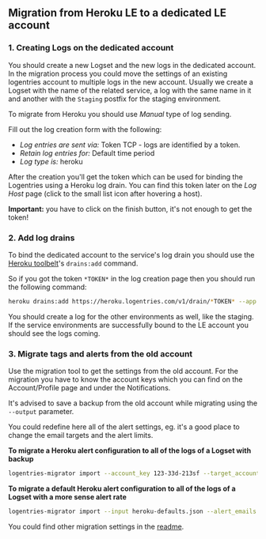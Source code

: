 ## Migration from Heroku LE to a dedicated LE account

### 1. Creating Logs on the dedicated account
You should create a new Logset and the new logs in the dedicated account. In the migration process you could move the settings of an existing logentries account to multiple logs in the new account. Usually we create a Logset with the name of the related service, a log with the same name in it and another with the `Staging` postfix for the staging environment.

To migrate from Heroku you should use *Manual* type of log sending.

Fill out the log creation form with the following:
- *Log entries are sent via:* Token TCP - logs are identified by a token.
- *Retain log entries for:* Default time period
- *Log type is:* heroku

After the creation you'll get the token which can be used for binding the Logentries using a Heroku log drain. You can find this token later on the *Log Host* page (click to the small list icon after hovering a host).

**Important:** you have to click on the finish button, it's not enough to get the token!

### 2. Add log drains
To bind the dedicated account to the service's log drain you should use the [Heroku toolbelt](https://toolbelt.heroku.com/)'s `drains:add` command.

So if you got the token `*TOKEN*` in the log creation page then you should run the following command:

```bash
heroku drains:add https://heroku.logentries.com/v1/drain/*TOKEN* --app your-heroku-application-name
```

You should create a log for the other environments as well, like the staging. If the service environments are successfully bound to the LE account you should see the logs coming.

### 3. Migrate tags and alerts from the old account
Use the migration tool to get the settings from the old account. For the migration you have to know the account keys which you can find on the Account/Profile page and under the Notifications. 

It's advised to save a backup from the old account while migrating using the `--output` parameter.

You could redefine here all of the alert settings, eg. it's a good place to change the email targets and the alert limits.

**To migrate a Heroku alert configuration to all of the logs of a Logset with backup**
```bash
logentries-migrator import --account_key 123-33d-213sf --target_account_key 245b74-h69x-435 --log_set "My Service" --output "logentries_my_service_backup.json"
```

**To migrate a default Heroku alert configuration to all of the logs of a Logset with a more sense alert rate**
```bash
logentries-migrator import --input heroku-defaults.json --alert_emails "your-team@your-company.com" --log_set "My Service" --target_account_key 23v45b74-h69x-4375 --alert_limit_count 6 --alert_limit_range "hour" --output "logentries_my_service_backup.json"
```

You could find other migration settings in the [readme](https://github.com/emartech/logentries-migrator/blob/master/README.md).
